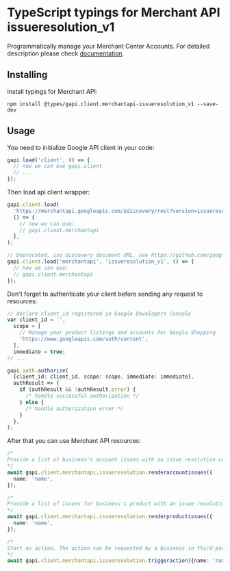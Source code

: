 # TypeScript typings for Merchant API issueresolution_v1

Programmatically manage your Merchant Center Accounts.
For detailed description please check [documentation](https://developers.google.com/merchant/api).

## Installing

Install typings for Merchant API:

```
npm install @types/gapi.client.merchantapi-issueresolution_v1 --save-dev
```

## Usage

You need to initialize Google API client in your code:

```typescript
gapi.load('client', () => {
  // now we can use gapi.client
  // ...
});
```

Then load api client wrapper:

```typescript
gapi.client.load(
  'https://merchantapi.googleapis.com/$discovery/rest?version=issueresolution_v1',
  () => {
    // now we can use:
    // gapi.client.merchantapi
  },
);
```

```typescript
// Deprecated, use discovery document URL, see https://github.com/google/google-api-javascript-client/blob/master/docs/reference.md#----gapiclientloadname----version----callback--
gapi.client.load('merchantapi', 'issueresolution_v1', () => {
  // now we can use:
  // gapi.client.merchantapi
});
```

Don't forget to authenticate your client before sending any request to resources:

```typescript
// declare client_id registered in Google Developers Console
var client_id = '',
  scope = [
    // Manage your product listings and accounts for Google Shopping
    'https://www.googleapis.com/auth/content',
  ],
  immediate = true;
// ...

gapi.auth.authorize(
  {client_id: client_id, scope: scope, immediate: immediate},
  authResult => {
    if (authResult && !authResult.error) {
      /* handle successful authorization */
    } else {
      /* handle authorization error */
    }
  },
);
```

After that you can use Merchant API resources: <!-- TODO: make this work for multiple namespaces -->

```typescript
/*
Provide a list of business's account issues with an issue resolution content and available actions. This content and actions are meant to be rendered and shown in third-party applications.
*/
await gapi.client.merchantapi.issueresolution.renderaccountissues({
  name: 'name',
});

/*
Provide a list of issues for business's product with an issue resolution content and available actions. This content and actions are meant to be rendered and shown in third-party applications.
*/
await gapi.client.merchantapi.issueresolution.renderproductissues({
  name: 'name',
});

/*
Start an action. The action can be requested by a business in third-party application. Before the business can request the action, the third-party application needs to show them action specific content and display a user input form. The action can be successfully started only once all `required` inputs are provided. If any `required` input is missing, or invalid value was provided, the service will return 400 error. Validation errors will contain Ids for all problematic field together with translated, human readable error messages that can be shown to the user.
*/
await gapi.client.merchantapi.issueresolution.triggeraction({name: 'name'});
```

